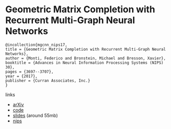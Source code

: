 # Geometric Matrix Completion with Recurrent Multi-Graph Neural Networks

```
@incollection{mgcnn_nips17,
title = {Geometric Matrix Completion with Recurrent Multi-Graph Neural Networks},
author = {Monti, Federico and Bronstein, Michael and Bresson, Xavier},
booktitle = {Advances in Neural Information Processing Systems (NIPS) 30},
pages = {3697--3707},
year = {2017},
publisher = {Curran Associates, Inc.}
}
```
links
- [arXiv](https://arxiv.org/abs/1704.06803)
- [code](https://github.com/fmonti/mgcnn)
- [slides](https://www.dropbox.com/s/cz2tez4v2yccbkd/talk_Newton_01Nov17.pdf?dl=0#) (around 55mb)
- [nips](http://papers.nips.cc/paper/6960-geometric-matrix-completion-with-recurrent-multi-graph-neural-networks)
